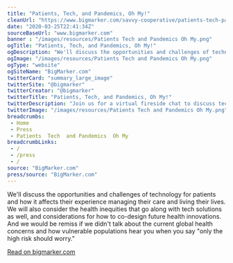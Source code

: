 ```yaml
--- 
title: "Patients, Tech, and Pandemics, Oh My!"
cleanUrl: "https://www.bigmarker.com/savvy-cooperative/patients-tech-pandemics"
date: "2020-03-25T22:41:34Z"
sourceBaseUrl: "www.bigmarker.com"
banner : "/images/resources/Patients Tech and Pandemics Oh My.png"
ogTitle: "Patients, Tech, and Pandemics, Oh My!"
ogDescription: "We'll discuss the opportunities and challenges of technology for patients and how it affects their experience managing their care and living their lives. We will also consider the health inequities that go along with tech solutions as well, and considerations for how to co-design future health innovations. And we would be remiss if we didn't talk about the current global health concerns and how vulnerable populations hear you when you say \"only the high risk should worry.\""
ogImage: "/images/resources/Patients Tech and Pandemics Oh My.png"
ogType: "website"
ogSiteName: "BigMarker.com"
twitterCard: "summary_large_image"
twitterSite: "@bigmarker"
twitterCreator: "@bigmarker"
twitterTitle: "Patients, Tech, and Pandemics, Oh My!"
twitterDescription: "Join us for a virtual fireside chat to discuss tech, the patient experience, health equity, and the global health concerns."
twitterImage: "/images/resources/Patients Tech and Pandemics Oh My.png"
breadcrumbs:
 - Home
 - Press
 - Patients  Tech  and Pandemics  Oh My
breadcrumbLinks:
 - / 
 - /press
 - / 
source: "BigMarker.com"
press/source: "BigMarker.com"
---
```

We'll discuss the opportunities and challenges of technology for patients and how it affects their experience managing their care and living their lives. We will also consider the health inequities that go along with tech solutions as well, and considerations for how to co-design future health innovations. And we would be remiss if we didn't talk about the current global health concerns and how vulnerable populations hear you when you say "only the high risk should worry."  
  
[Read on bigmarker.com](https://www.bigmarker.com/savvy-cooperative/patients-tech-pandemics)
